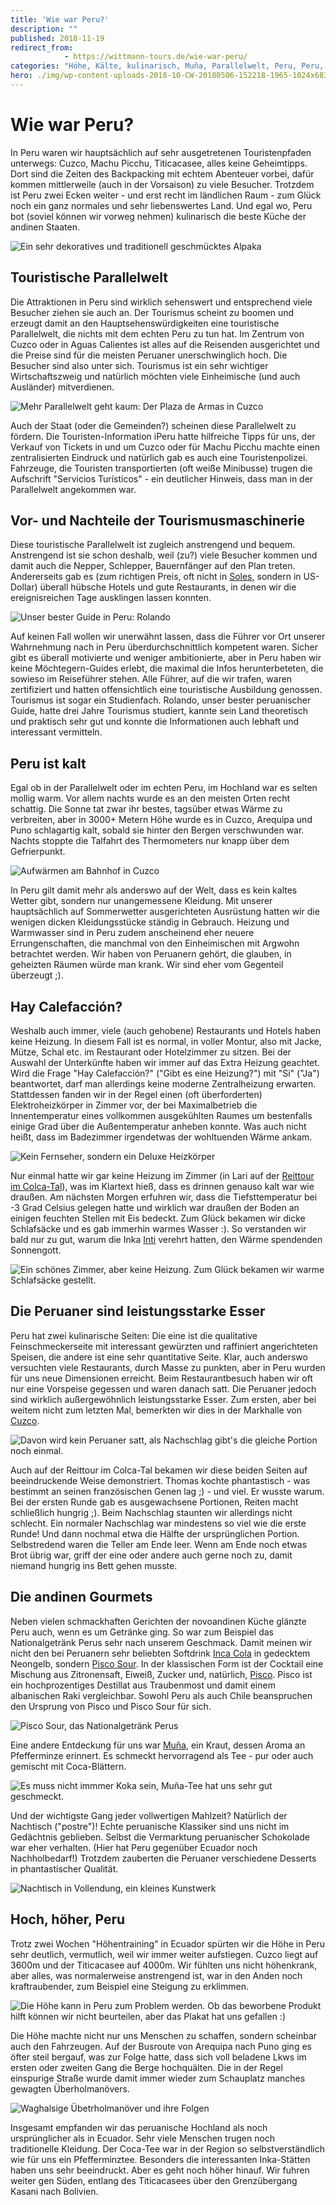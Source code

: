 ```yaml
---
title: 'Wie war Peru?'
description: ""
published: 2018-11-19
redirect_from: 
            - https://wittmann-tours.de/wie-war-peru/
categories: "Höhe, Kälte, kulinarisch, Muña, Parallelwelt, Peru, Peru, Pisco Sour, Tourismus"
hero: ./img/wp-content-uploads-2018-10-CW-20180506-152218-1965-1024x683.jpg
---
```

# Wie war Peru?

In Peru waren wir hauptsächlich auf sehr ausgetretenen Touristenpfaden unterwegs: Cuzco, Machu Picchu, Titicacasee, alles keine Geheimtipps. Dort sind die Zeiten des Backpacking mit echtem Abenteuer vorbei, dafür kommen mittlerweile (auch in der Vorsaison) zu viele Besucher. Trotzdem ist Peru zwei Ecken weiter - und erst recht im ländlichen Raum - zum Glück noch ein ganz normales und sehr liebenswertes Land. Und egal wo, Peru bot (soviel können wir vorweg nehmen) kulinarisch die beste Küche der andinen Staaten.

![Ein sehr dekoratives und traditionell geschmücktes Alpaka](http://wittmann-tours.de/wp-content/uploads/2018/10/CW-20180508-105358-2080-1024x683.jpg)

<!--more-->

## Touristische Parallelwelt

Die Attraktionen in Peru sind wirklich sehenswert und entsprechend viele Besucher ziehen sie auch an. Der Tourismus scheint zu boomen und erzeugt damit an den Hauptsehenswürdigkeiten eine touristische Parallelwelt, die nichts mit dem echten Peru zu tun hat. Im Zentrum von Cuzco oder in Aguas Calientes ist alles auf die Reisenden ausgerichtet und die Preise sind für die meisten Peruaner unerschwinglich hoch. Die Besucher sind also unter sich. Tourismus ist ein sehr wichtiger Wirtschaftszweig und natürlich möchten viele Einheimische (und auch Ausländer) mitverdienen.

![Mehr Parallelwelt geht kaum: Der Plaza de Armas in Cuzco](./img/wp-content-uploads-2018-10-CW-20180506-152218-1965-1024x683.jpg)

Auch der Staat (oder die Gemeinden?) scheinen diese Parallelwelt zu fördern. Die Touristen-Information iPeru hatte hilfreiche Tipps für uns, der Verkauf von Tickets in und um Cuzco oder für Machu Picchu machte einen zentralisierten Eindruck und natürlich gab es auch eine Touristenpolizei. Fahrzeuge, die Touristen transportierten (oft weiße Minibusse) trugen die Aufschrift "Servicios Turísticos" - ein deutlicher Hinweis, dass man in der Parallelwelt angekommen war.

## Vor- und Nachteile der Tourismusmaschinerie

Diese touristische Parallelwelt ist zugleich anstrengend und bequem. Anstrengend ist sie schon deshalb, weil (zu?) viele Besucher kommen und damit auch die Nepper, Schlepper, Bauernfänger auf den Plan treten. Andererseits gab es (zum richtigen Preis, oft nicht in [Soles](https://de.wikipedia.org/wiki/Peruanischer_Sol), sondern in US-Dollar) überall hübsche Hotels und gute Restaurants, in denen wir die ereignisreichen Tage ausklingen lassen konnten.

![Unser bester Guide in Peru: Rolando](http://wittmann-tours.de/wp-content/uploads/2018/10/CW-20180518-105115-1172-HDR-683x1024.jpg)

Auf keinen Fall wollen wir unerwähnt lassen, dass die Führer vor Ort unserer Wahrnehmung nach in Peru überdurchschnittlich kompetent waren. Sicher gibt es überall motivierte und weniger ambitionierte, aber in Peru haben wir keine Möchtegern-Guides erlebt, die maximal die Infos herunterbeteten, die sowieso im Reiseführer stehen. Alle Führer, auf die wir trafen, waren zertifiziert und hatten offensichtlich eine touristische Ausbildung genossen. Tourismus ist sogar ein Studienfach. Rolando, unser bester peruanischer Guide, hatte drei Jahre Tourismus studiert, kannte sein Land theoretisch und praktisch sehr gut und konnte die Informationen auch lebhaft und interessant vermitteln.

## Peru ist kalt

Egal ob in der Parallelwelt oder im echten Peru, im Hochland war es selten mollig warm. Vor allem nachts wurde es an den meisten Orten recht schattig. Die Sonne tat zwar ihr bestes, tagsüber etwas Wärme zu verbreiten, aber in 3000+ Metern Höhe wurde es in Cuzco, Arequipa und Puno schlagartig kalt, sobald sie hinter den Bergen verschwunden war. Nachts stoppte die Talfahrt des Thermometers nur knapp über dem Gefrierpunkt.

![Aufwärmen am Bahnhof in Cuzco](http://wittmann-tours.de/wp-content/uploads/2018/10/CW-20180509-065414-0213-1024x683.jpg)

In Peru gilt damit mehr als anderswo auf der Welt, dass es kein kaltes Wetter gibt, sondern nur unangemessene Kleidung. Mit unserer hauptsächlich auf Sommerwetter ausgerichteten Ausrüstung hatten wir die wenigen dicken Kleidungsstücke ständig in Gebrauch. Heizung und Warmwasser sind in Peru zudem anscheinend eher neuere Errungenschaften, die manchmal von den Einheimischen mit Argwohn betrachtet werden. Wir haben von Peruanern gehört, die glauben, in geheizten Räumen würde man krank. Wir sind eher vom Gegenteil überzeugt ;).

## Hay Calefacción?

Weshalb auch immer, viele (auch gehobene) Restaurants und Hotels haben keine Heizung. In diesem Fall ist es normal, in voller Montur, also mit Jacke, Mütze, Schal etc. im Restaurant oder Hotelzimmer zu sitzen. Bei der Auswahl der Unterkünfte haben wir immer auf das Extra Heizung geachtet. Wird die Frage "Hay Calefacción?" ("Gibt es eine Heizung?") mit "Si" ("Ja") beantwortet, darf man allerdings keine moderne Zentralheizung erwarten. Stattdessen fanden wir in der Regel einen (oft überforderten) Elektroheizkörper in Zimmer vor, der bei Maximalbetrieb die Innentemperatur eines vollkommen ausgekühlten Raumes um bestenfalls einige Grad über die Außentemperatur anheben konnte. Was auch nicht heißt, dass im Badezimmer irgendetwas der wohltuenden Wärme ankam.

![Kein Fernseher, sondern ein Deluxe Heizkörper](http://wittmann-tours.de/wp-content/uploads/2018/10/CW-20180515-182918-0794-1024x683.jpg)

Nur einmal hatte wir gar keine Heizung im Zimmer (in Lari auf der [Reittour im Colca-Tal](http://wittmann-tours.de/ritt-auf-paso-peruanos-im-colca-tal)), was im Klartext hieß, dass es drinnen genauso kalt war wie draußen. Am nächsten Morgen erfuhren wir, dass die Tiefsttemperatur bei -3 Grad Celsius gelegen hatte und wirklich war draußen der Boden an einigen feuchten Stellen mit Eis bedeckt. Zum Glück bekamen wir dicke Schlafsäcke und es gab immerhin warmes Wasser :). So verstanden wir bald nur zu gut, warum die Inka [Inti](<https://de.wikipedia.org/wiki/Inti_(Gottheit)>) verehrt hatten, den Wärme spendenden Sonnengott.

![Ein schönes Zimmer, aber keine Heizung. Zum Glück bekamen wir warme Schlafsäcke gestellt.](http://wittmann-tours.de/wp-content/uploads/2018/10/CW-20180516-204339-0880-1024x683.jpg)

## Die Peruaner sind leistungsstarke Esser

Peru hat zwei kulinarische Seiten: Die eine ist die qualitative Feinschmeckerseite mit interessant gewürzten und raffiniert angerichteten Speisen, die andere ist eine sehr quantitative Seite. Klar, auch anderswo versuchten viele Restaurants, durch Masse zu punkten, aber in Peru wurden für uns neue Dimensionen erreicht. Beim Restaurantbesuch haben wir oft nur eine Vorspeise gegessen und waren danach satt. Die Peruaner jedoch sind wirklich außergewöhnlich leistungsstarke Esser. Zum ersten, aber bei weitem nicht zum letzten Mal, bemerkten wir dies in der Markhalle von [Cuzco](http://wittmann-tours.de/erste-eindruecke-aus-peru/).

![Davon wird kein Peruaner satt, als Nachschlag gibt's die gleiche Portion noch einmal.](http://wittmann-tours.de/wp-content/uploads/2018/10/APC_1546-1024x768.jpg)

Auch auf der Reittour im Colca-Tal bekamen wir diese beiden Seiten auf beeindruckende Weise demonstriert. Thomas kochte phantastisch - was bestimmt an seinen französischen Genen lag ;) - und viel. Er wusste warum. Bei der ersten Runde gab es ausgewachsene Portionen, Reiten macht schließlich hungrig ;). Beim Nachschlag staunten wir allerdings nicht schlecht. Ein normaler Nachschlag war mindestens so viel wie die erste Runde! Und dann nochmal etwa die Hälfte der ursprünglichen Portion. Selbstredend waren die Teller am Ende leer. Wenn am Ende noch etwas Brot übrig war, griff der eine oder andere auch gerne noch zu, damit niemand hungrig ins Bett gehen musste.

## Die andinen Gourmets

Neben vielen schmackhaften Gerichten der novoandinen Küche glänzte Peru auch, wenn es um Getränke ging. So war zum Beispiel das Nationalgetränk Perus sehr nach unserem Geschmack. Damit meinen wir nicht den bei Peruanern sehr beliebten Softdrink [Inca Cola](https://de.wikipedia.org/wiki/Inca_Cola) in gedecktem Neongelb, sondern [Pisco Sour](https://de.wikipedia.org/wiki/Pisco_Sour). In der klassischen Form ist der Cocktail eine Mischung aus Zitronensaft, Eiweiß, Zucker und, natürlich, [Pisco](<https://de.wikipedia.org/wiki/Pisco_(Getr%C3%A4nk)>). Pisco ist ein hochprozentiges Destillat aus Traubenmost und damit einem albanischen Raki vergleichbar. Sowohl Peru als auch Chile beanspruchen den Ursprung von Pisco und Pisco Sour für sich.

![Pisco Sour, das Nationalgetränk Perus](http://wittmann-tours.de/wp-content/uploads/2018/10/APC_1523-1024x1024.jpg)

Eine andere Entdeckung für uns war [Muña](https://en.wikipedia.org/wiki/Minthostachys_mollis), ein Kraut, dessen Aroma an Pfefferminze erinnert. Es schmeckt hervorragend als Tee - pur oder auch gemischt mit Coca-Blättern.

![Es muss nicht immmer Koka sein, Muña-Tee hat uns sehr gut geschmeckt.](http://wittmann-tours.de/wp-content/uploads/2018/10/APC_1555-1024x768.jpg)

Und der wichtigste Gang jeder vollwertigen Mahlzeit? Natürlich der Nachtisch ("postre")! Echte peruanische Klassiker sind uns nicht im Gedächtnis geblieben. Selbst die Vermarktung peruanischer Schokolade war eher verhalten. (Hier hat Peru gegenüber Ecuador noch Nachholbedarf!) Trotzdem zauberten die Peruaner verschiedene Desserts in phantastischer Qualität.

![Nachtisch in Vollendung, ein kleines Kunstwerk](http://wittmann-tours.de/wp-content/uploads/2018/10/APC_1528-1024x768.jpg)

## Hoch, höher, Peru

Trotz zwei Wochen "Höhentraining" in Ecuador spürten wir die Höhe in Peru sehr deutlich, vermutlich, weil wir immer weiter aufstiegen. Cuzco liegt auf 3600m und der Titicacasee auf 4000m. Wir fühlten uns nicht höhenkrank, aber alles, was normalerweise anstrengend ist, war in den Anden noch kraftraubender, zum Beispiel eine Steigung zu erklimmen.

![Die Höhe kann in Peru zum Problem werden. Ob das beworbene Produkt hilft können wir nicht beurteilen, aber das Plakat hat uns gefallen :)](http://wittmann-tours.de/wp-content/uploads/2018/10/CW-20180506-140424-0011-683x1024.jpg)

Die Höhe machte nicht nur uns Menschen zu schaffen, sondern scheinbar auch den Fahrzeugen. Auf der Busroute von Arequipa nach Puno ging es öfter steil bergauf, was zur Folge hatte, dass sich voll beladene Lkws im ersten oder zweiten Gang die Berge hochquälten. Die in der Regel einspurige Straße wurde damit immer wieder zum Schauplatz manches gewagten Überholmanövers.

![Waghalsige Übetrholmanöver und ihre Folgen](http://wittmann-tours.de/wp-content/uploads/2018/10/CW-20180519-093643-1265-1024x683.jpg)

Insgesamt empfanden wir das peruanische Hochland als noch ursprünglicher als in Ecuador. Sehr viele Menschen trugen noch traditionelle Kleidung. Der Coca-Tee war in der Region so selbstverständlich wie für uns ein Pfefferminztee. Besonders die interessanten Inka-Stätten haben uns sehr beeindruckt. Aber es geht noch höher hinauf. Wir fuhren weiter gen Süden, entlang des Titicacasees über den Grenzübergang Kasani nach Bolivien.
